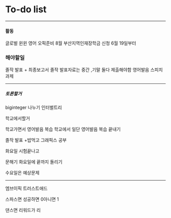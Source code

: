 # To-do list

----------------
#### 활동

글로벌 윈윈
영어 오픽준비 8월
부산지역인재장학금 신청 6월 19일부터

### 해야할일

졸작 발표 + 최종보고서
졸작 발표자료는 중간 ,기말 둘다 제출해야함
영어발음 스피치 과제



-----

##### 토론할거


biginteger 나누기
인터벌트리

학교에서할거

학교가면서 영어발음 복습
학교에서 일단 영어발음 복습 끝내기

졸작 발표 +밥먹고 그래픽스 공부 
  


화요일 시험끝나고

문해기 
화요일에 끝까지 돌리기

수요일은 예상문제

-----

엠브이픽
트러스트애드


스파스면
성공하면 0아니면 1

댄스면
리워드가 리

